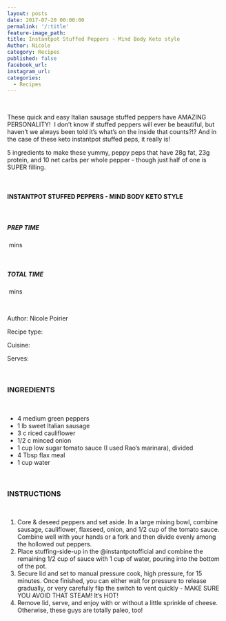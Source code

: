 ```yaml
---
layout: posts
date: 2017-07-20 00:00:00
permalink: '/:title'
feature-image_path:
title: Instantpot Stuffed Peppers - Mind Body Keto style
Author: Nicole
category: Recipes
published: false
facebook_url:
instagram_url:
categories:
  - Recipes
---
```


&nbsp;

These quick and easy Italian sausage stuffed peppers have AMAZING PERSONALITY! &nbsp;I don’t know if stuffed peppers will ever be beautiful, but haven’t we always been told it’s what’s on the inside that counts?!? And in the case of these keto instantpot stuffed peps, it really is!

5 ingredients to make these yummy, peppy peps that have 28g fat, 23g protein, and 10 net carbs per whole pepper - though just half of one is SUPER filling.

&nbsp;

#### INSTANTPOT STUFFED PEPPERS - MIND BODY KETO STYLE

&nbsp;

##### PREP TIME

&nbsp;mins

&nbsp;

##### TOTAL TIME

&nbsp;mins

&nbsp;

Author: Nicole Poirier

Recipe type:&nbsp;

Cuisine:&nbsp;

Serves:

&nbsp;

### INGREDIENTS

&nbsp;

* 4 medium green peppers
* 1 lb sweet Italian sausage
* 3 c riced cauliflower
* 1/2 c minced onion
* 1 cup low sugar tomato sauce (I used Rao’s marinara), divided
* 4 Tbsp flax meal
* 1 cup water

&nbsp;

### INSTRUCTIONS

&nbsp;

1. Core & deseed peppers and set aside. In a large mixing bowl, combine sausage, cauliflower, flaxseed, onion, and 1/2 cup of the tomato sauce. Combine well with your hands or a fork and then divide evenly among the hollowed out peppers.
2. Place stuffing-side-up in the @instantpotofficial and combine the remaining 1/2 cup of sauce with 1 cup of water, pouring into the bottom of the pot.
3. Secure lid and set to manual pressure cook, high pressure, for 15 minutes. Once finished, you can either wait for pressure to release gradually, or very carefully flip the switch to vent quickly - MAKE SURE YOU AVOID THAT STEAM! It’s HOT!
4. Remove lid, serve, and enjoy with or without a little sprinkle of cheese. Otherwise, these guys are totally paleo, too!&nbsp;

&nbsp;